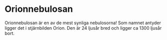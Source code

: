 # Orionnebulosan

Orionnebulosan är en av de mest synliga nebulosorna! Som namnet antyder ligger
det i stjärnbilden Orion. Den är 24 ljusår bred och ligger ca 1300 ljusår bort.
